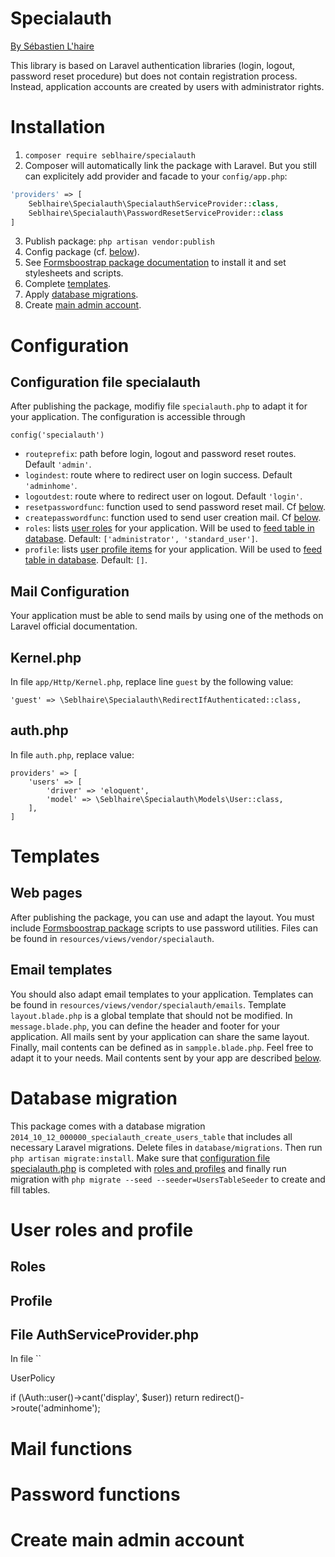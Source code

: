 # Specialauth

[By Sébastien L'haire](http://sebastien.lhaire.org)

This library is based on Laravel authentication libraries (login, logout, password reset procedure) but does not contain registration process.
Instead, application accounts are created by users with administrator rights.

# Installation

1. `composer require seblhaire/specialauth`
2. Composer will automatically link the package with Laravel. But you still can explicitely add provider and facade to your `config/app.php`:
```php
'providers' => [
    Seblhaire\Specialauth\SpecialauthServiceProvider::class,
    Seblhaire\Specialauth\PasswordResetServiceProvider::class
]
```
3. Publish package: `php artisan vendor:publish`
4. Config package (cf. [below](#config-file)).
5. See [Formsboostrap package documentation](https://github.com/seblhaire/formsbootstrap) to install it and set stylesheets and scripts.
6. Complete [templates](#templates).
7. Apply [database migrations](#database-migration).
8. Create [main admin account](#create-main-admin-account).

# Configuration

## Configuration file specialauth

After publishing the package, modifiy file `specialauth.php` to adapt it for your application. The configuration is accessible
through

```
config('specialauth')
```

* `routeprefix`: path before login, logout and password reset routes. Default `'admin'`.
* `logindest`: route where to redirect user on login success. Default `'adminhome'`.
* `logoutdest`: route where to redirect user on logout. Default `'login'`.
* `resetpasswordfunc`:  function used to send password reset mail. Cf [below](#password-functions).
* `createpasswordfunc`:  function used to send user creation mail. Cf [below](#password-functions).
* `roles`:  lists [user roles](#roles) for your application. Will be used to [feed table in database](#database-migration). Default: `['administrator', 'standard_user']`.
* `profile`: lists [user profile items](#profile) for your application. Will be used to [feed table in database](#database-migration). Default: `[]`.

## Mail Configuration

Your application must be able to send mails by using one of the methods on Laravel official documentation.

## Kernel.php

In file `app/Http/Kernel.php`, replace line `guest` by the following value:

```
'guest' => \Seblhaire\Specialauth\RedirectIfAuthenticated::class,
```

## auth.php

In file `auth.php`, replace value:

```
providers' => [
    'users' => [
        'driver' => 'eloquent',
        'model' => \Seblhaire\Specialauth\Models\User::class,
    ],
]
```

# Templates

## Web pages

After publishing the package, you can use and adapt the layout. You must include [Formsboostrap package](https://github.com/seblhaire/formsbootstrap)
scripts to use password utilities. Files can be found in `resources/views/vendor/specialauth`.

## Email templates

You should also adapt email templates to your application. Templates can be found in `resources/views/vendor/specialauth/emails`.
Template `layout.blade.php` is a global template that should not be modified. In `message.blade.php`, you can define the header and footer
for your application. All mails sent by your application can share the same layout. Finally, mail contents can be defined as in `sampple.blade.php`. Feel free
to adapt it to your needs. Mail contents sent by your app are described [below](#mail-functions).

# Database migration

This package comes with a database migration `2014_10_12_000000_specialauth_create_users_table` that includes all necessary Laravel migrations.
Delete files in `database/migrations`.
Then run ` php artisan migrate:install`.  Make sure that [configuration file specialauth.php](#configuration-file-specialauth) is completed with [roles and profiles](#user-roles-and-profile) and finally run migration with `php migrate --seed --seeder=UsersTableSeeder` to create and fill tables.

# User roles and profile

## Roles

## Profile

## File AuthServiceProvider.php

In file ``





UserPolicy

if (\Auth::user()->cant('display', $user)) return redirect()->route('adminhome');



# Mail functions



# Password functions

# Create main admin account
